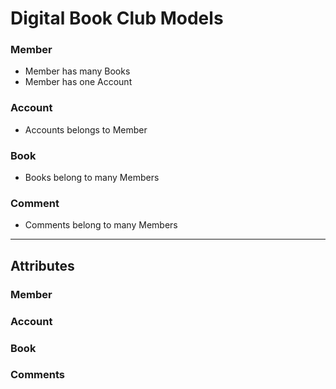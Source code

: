 # Digital Book Club Models

### Member

- Member has many Books
- Member has one Account

### Account

- Accounts belongs to Member

### Book

- Books belong to many Members

### Comment

- Comments belong to many Members

---

## Attributes

### Member

### Account

### Book

### Comments
